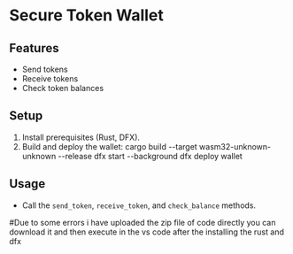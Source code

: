 # Secure Token Wallet

## Features
- Send tokens
- Receive tokens
- Check token balances

## Setup
1. Install prerequisites (Rust, DFX).
2. Build and deploy the wallet:
cargo build --target wasm32-unknown-unknown --release
dfx start --background
dfx deploy wallet


## Usage
- Call the `send_token`, `receive_token`, and `check_balance` methods.

#Due to some errors i have uploaded the zip file of code directly you can download it and then 
execute in the vs code after the installing the rust and dfx 
